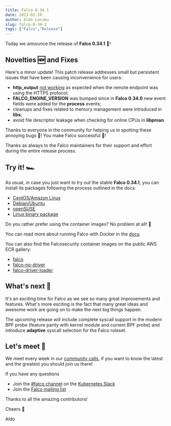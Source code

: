 ```yaml
---
title: Falco 0.34.1
date: 2023-02-20
author: Aldo Lacuku
slug: falco-0-34-1
tags: ["Falco","Release"]
---
```


Today we announce the release of **Falco 0.34.1** 🦅!

## Novelties 🆕 and Fixes

Here's a minor update! This patch release addresses small but persistent issues that have been causing inconvenience for users:

* **http_output** [not working](https://github.com/falcosecurity/falco/issues/2274) as expected when the remote endpoint was using the HTTPS protocol;
* **FALCO_ENGINE_VERSION** was bumped since in **Falco 0.34.0** new event fields were added for the **process** events;
* cleanups and fixes related to memory management were introduced in **libs**;
* avoid file descriptor leakage when checking for online CPUs in **libpman**.


Thanks to everyone in the community for helping us in spotting these annoying bugs 🐛! You make Falco successful 🦅!

Thanks as always to the Falco maintainers for their support and effort during the entire release process.

## Try it! 🏎️

As usual, in case you just want to try out the stable **Falco 0.34.1**, you can install its packages following the process outlined in the docs:

* [CentOS/Amazon Linux](https://falco.org/docs/getting-started/installation/#centos-rhel)
* [Debian/Ubuntu](https://falco.org/docs/getting-started/installation/#debian)
* [openSUSE](https://falco.org/docs/getting-started/installation/#suse)
* [Linux binary package](https://falco.org/docs/getting-started/installation/#linux-binary)

Do you rather prefer using the container images? No problem at all! 🐳

You can read more about running Falco with Docker in the [docs](https://falco.org/docs/getting-started/running/#docker).

You can also find the Falcosecurity container images on the public AWS ECR gallery:

* [falco](https://gallery.ecr.aws/falcosecurity/falco)
* [falco-no-driver](https://gallery.ecr.aws/falcosecurity/falco-no-driver)
* [falco-driver-loader](https://gallery.ecr.aws/falcosecurity/falco-driver-loader)

## What's next 🔮

It's an exciting time for Falco as we see so many great improvements and features. What's more exciting is the fact that many great ideas and awesome work are going on to make the next big things happen.

The upcoming release will include complete syscall support in the modern BPF probe (feature parity with kernel module and current BPF probe) and introduce **adaptive** syscall selection for the Falco ruleset.

## Let's meet 🤝

We meet every week in our [community calls](https://github.com/falcosecurity/community),
if you want to know the latest and the greatest you should join us there!

If you have any questions

* Join the [#falco channel](https://kubernetes.slack.com/messages/falco) on the [Kubernetes Slack](https://slack.k8s.io)
* Join the [Falco mailing list](https://lists.cncf.io/g/cncf-falco-dev)

Thanks to all the amazing contributors!

Cheers 🎊

Aldo
